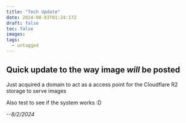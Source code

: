 ```yaml
---
title: "Tech Update"
date: 2024-08-03T01:24:17Z
draft: false
toc: false
images:
tags:
  - untagged
---
```


## Quick update to the way image  *will*  be posted
Just acquired a domain to act as a access point for the Cloudflare R2 storage to serve images 

Also test to see if the system works :D

*--8/2/2024* 